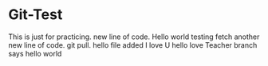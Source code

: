 # Git-Test
This is just for practicing.
new line of code.
Hello world
testing fetch
another new line of code.
git pull.
hello file added
I love U
hello love
Teacher branch says hello world
